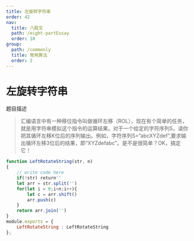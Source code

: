 ```yaml
---
title: 左旋转字符串
order: 42
nav:
  title: 八股文
  path: /eight-partEssay
  order: 10
group:
  path: /commonly
  title: 常用算法
  order: 2
---
```


左旋转字符串
===

题目描述

>汇编语言中有一种移位指令叫做循环左移（ROL），现在有个简单的任务，就是用字符串模拟这个指令的运算结果。对于一个给定的字符序列S，请你把其循环左移K位后的序列输出。例如，字符序列S=”abcXYZdef”,要求输出循环左移3位后的结果，即“XYZdefabc”。是不是很简单？OK，搞定它！

```js
function LeftRotateString(str, n)
{
    // write code here
    if(!str) return''
    let arr = str.split('')
    for(let i = 0;i<n;i++){
        let c = arr.shift()
        arr.push(c)
    }
    return arr.join('')
}
module.exports = {
    LeftRotateString : LeftRotateString
};
```

